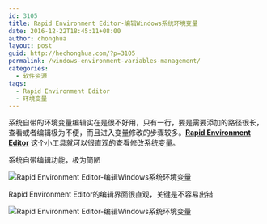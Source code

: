 ```yaml
---
id: 3105
title: Rapid Environment Editor-编辑Windows系统环境变量
date: 2016-12-22T18:45:11+08:00
author: chonghua
layout: post
guid: http://hechonghua.com/?p=3105
permalink: /windows-environment-variables-management/
categories:
  - 软件资源
tags:
  - Rapid Environment Editor
  - 环境变量
---
```

系统自带的环境变量编辑实在是很不好用，只有一行，要是需要添加的路径很长，查看或者编辑极为不便，而且进入变量修改的步骤较多。**<a href="https://www.rapidee.com/" target="_blank">Rapid Environment Editor</a>** 这个小工具就可以很直观的查看修改系统变量。

<!--more-->

系统自带编辑功能，极为简陋

![Rapid Environment Editor-编辑Windows系统环境变量](http://chonghua-1251666171.cos.ap-shanghai.myqcloud.com/environment.png) 

Rapid Environment Editor的编辑界面很直观，关键是不容易出错

![Rapid Environment Editor-编辑Windows系统环境变量](http://chonghua-1251666171.cos.ap-shanghai.myqcloud.com/environment2.png)